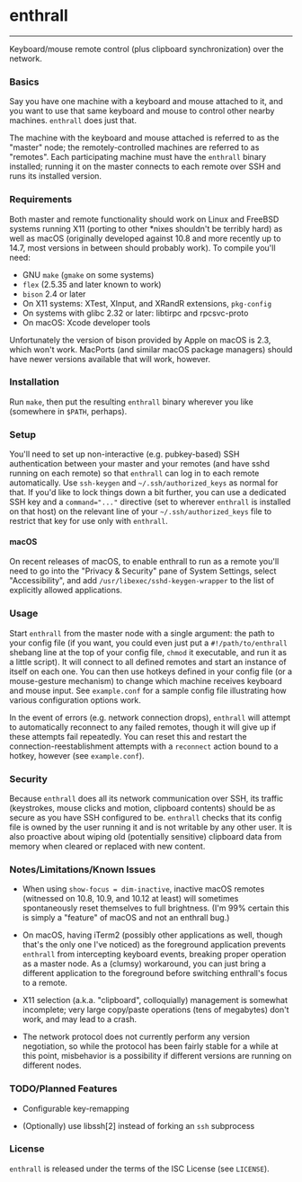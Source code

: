 # enthrall
------------

Keyboard/mouse remote control (plus clipboard synchronization) over
the network.

### Basics

Say you have one machine with a keyboard and mouse attached to it, and
you want to use that same keyboard and mouse to control other nearby
machines.  `enthrall` does just that.

The machine with the keyboard and mouse attached is referred to as the
"master" node; the remotely-controlled machines are referred to as
"remotes".  Each participating machine must have the `enthrall` binary
installed; running it on the master connects to each remote over SSH
and runs its installed version.

### Requirements

Both master and remote functionality should work on Linux and FreeBSD
systems running X11 (porting to other *nixes shouldn't be terribly
hard) as well as macOS (originally developed against 10.8 and more
recently up to 14.7, most versions in between should probably work).
To compile you'll need:

 - GNU `make` (`gmake` on some systems)
 - `flex` (2.5.35 and later known to work)
 - `bison` 2.4 or later
 - On X11 systems: XTest, XInput, and XRandR extensions, `pkg-config`
 - On systems with glibc 2.32 or later: libtirpc and rpcsvc-proto
 - On macOS: Xcode developer tools

Unfortunately the version of bison provided by Apple on macOS is 2.3,
which won't work.  MacPorts (and similar macOS package managers)
should have newer versions available that will work, however.

### Installation

Run `make`, then put the resulting `enthrall` binary wherever you like
(somewhere in `$PATH`, perhaps).

### Setup

You'll need to set up non-interactive (e.g. pubkey-based) SSH
authentication between your master and your remotes (and have sshd
running on each remote) so that `enthrall` can log in to each remote
automatically.  Use `ssh-keygen` and `~/.ssh/authorized_keys` as
normal for that.  If you'd like to lock things down a bit further, you
can use a dedicated SSH key and a `command="..."` directive (set to
wherever `enthrall` is installed on that host) on the relevant line of
your `~/.ssh/authorized_keys` file to restrict that key for use only
with `enthrall`.

#### macOS

On recent releases of macOS, to enable enthrall to run as a remote
you'll need to go into the "Privacy & Security" pane of System
Settings, select "Accessibility", and add
`/usr/libexec/sshd-keygen-wrapper` to the list of explicitly allowed
applications.

### Usage

Start `enthrall` from the master node with a single argument: the path
to your config file (if you want, you could even just put a
`#!/path/to/enthrall` shebang line at the top of your config file,
`chmod` it executable, and run it as a little script).  It will
connect to all defined remotes and start an instance of itself on each
one.  You can then use hotkeys defined in your config file (or a
mouse-gesture mechanism) to change which machine receives keyboard and
mouse input.  See `example.conf` for a sample config file illustrating
how various configuration options work.

In the event of errors (e.g. network connection drops), `enthrall`
will attempt to automatically reconnect to any failed remotes, though
it will give up if these attempts fail repeatedly.  You can reset this
and restart the connection-reestablishment attempts with a `reconnect`
action bound to a hotkey, however (see `example.conf`).

### Security

Because `enthrall` does all its network communication over SSH, its
traffic (keystrokes, mouse clicks and motion, clipboard contents)
should be as secure as you have SSH configured to be.  `enthrall`
checks that its config file is owned by the user running it and is not
writable by any other user.  It is also proactive about wiping old
(potentially sensitive) clipboard data from memory when cleared or
replaced with new content.

### Notes/Limitations/Known Issues

 - When using `show-focus = dim-inactive`, inactive macOS remotes
   (witnessed on 10.8, 10.9, and 10.12 at least) will sometimes
   spontaneously reset themselves to full brightness.  (I'm 99%
   certain this is simply a "feature" of macOS and not an enthrall
   bug.)

 - On macOS, having iTerm2 (possibly other applications as well,
   though that's the only one I've noticed) as the foreground
   application prevents `enthrall` from intercepting keyboard events,
   breaking proper operation as a master node.  As a (clumsy)
   workaround, you can just bring a different application to the
   foreground before switching enthrall's focus to a remote.

 - X11 selection (a.k.a. "clipboard", colloquially) management is
   somewhat incomplete; very large copy/paste operations (tens of
   megabytes) don't work, and may lead to a crash.

 - The network protocol does not currently perform any version
   negotiation, so while the protocol has been fairly stable for a
   while at this point, misbehavior is a possibility if different
   versions are running on different nodes.

### TODO/Planned Features

 - Configurable key-remapping

 - (Optionally) use libssh[2] instead of forking an `ssh` subprocess

### License

`enthrall` is released under the terms of the ISC License (see
`LICENSE`).
